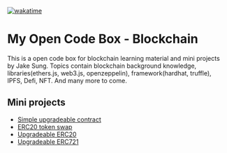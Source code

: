 [![wakatime](https://wakatime.com/badge/user/e56daee8-7aae-4b0e-814c-b6bb7f5f841c/project/cc1be56d-d095-4fdc-afae-f8dc39e06621.svg)](https://wakatime.com/badge/user/e56daee8-7aae-4b0e-814c-b6bb7f5f841c/project/cc1be56d-d095-4fdc-afae-f8dc39e06621)

# My Open Code Box - Blockchain

This is a open code box for blockchain learning material and mini projects by Jake Sung. Topics contain blockchain background knowledge, libraries(ethers.js, web3.js, openzeppelin), framework(hardhat, truffle), IPFS, Defi, NFT. And many more to come.  

## Mini projects

- [Simple upgradeable contract](https://github.com/developerasun/myCodeBox-blockchain/tree/main/projects/contracts/simpleUpgrades)
- [ERC20 token swap](https://github.com/developerasun/myCodeBox-blockchain/tree/main/projects/contracts/tokenSwap)
- [Upgradeable ERC20](https://github.com/developerasun/myCodeBox-blockchain/tree/main/projects/contracts/upgradableERC20)
- [Upgradeable ERC721](https://github.com/developerasun/myCodeBox-blockchain/tree/main/projects/contracts/upgradableERC721)
